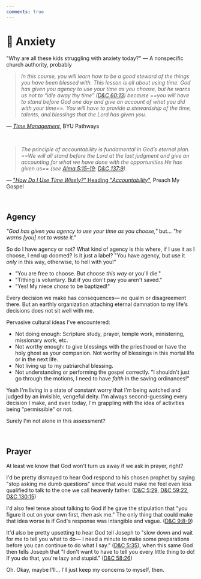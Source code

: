 ```yaml
---
comments: true
---
```

# 😬 Anxiety
"Why are all these kids struggling with anxiety today?" — A nonspecific church authority, probably

>*In this course, you will learn how to be a good steward of the things you have been blessed with. This lesson is all about using time. God has given you agency to use your time as you choose, but he warns us not to “idle away thy time” ([D&C 60:13](https://www.lds.org/scriptures/dc-testament/dc/60.13?lang=eng)) because ==you will have to stand before God one day and give an account of what you did with your time==. You will have to provide a stewardship of the time, talents, and blessings that the Lord has given you.*

— _[Time Management](https://resourcecenter.byupathway.edu/pc-101-w03-lesson-time-management-and-goals)_, BYU Pathways

&nbsp;

>*The principle of accountability is fundamental in God’s eternal plan. ==We will all stand before the Lord at the last judgment and give an accounting for what we have done with the opportunities He has given us== (see [Alma 5:15–19](https://www.churchofjesuschrist.org/study/scriptures/bofm/alma/5.15-19?lang=eng#p15); [D&C 137:9](https://www.churchofjesuschrist.org/study/scriptures/dc-testament/dc/137.9?lang=eng#p9)).*

— ["_How Do I Use Time Wisely?_" Heading "_Accountability_"](https://www.churchofjesuschrist.org/study/manual/preach-my-gospel-a-guide-to-missionary-service/how-do-i-use-time-wisely?lang=eng&id=p104#p104), Preach My Gospel

&nbsp;

## Agency
_"God has given you agency to use your time as you choose,"_ but... _"he warns [you] not to waste it."_

So do I have agency or not? What kind of agency is this where, if I use it as I choose, I end up doomed? Is it just a label? "You have agency, but use it _only_ in this way, otherwise, to hell with you!"

- "You are free to choose. But choose _this way_ or you'll die."
- "Tithing is voluntary. But if you don't pay you aren't saved."
- "Yes! My niece _chose_ to be baptized!"

Every decision we make has consequences— no qualm or disagreement there. But an earthly organization attaching eternal damnation to my life's decisions does not sit well with me.

Pervasive cultural ideas I've encountered:

- Not doing enough: Scripture study, prayer, temple work, ministering, missionary work, etc.
- Not worthy enough: to give blessings with the priesthood or have the holy ghost as your companion. Not worthy of  blessings in this mortal life or in the next life.
- Not living up to my patriarchal blessing.
- Not understanding or performing the gospel correctly. "I shouldn't just go through the motions, I need to have *faith* in the saving ordinances!"

Yeah I'm living in a state of constant worry that I'm being watched and judged by an invisible, vengeful deity. I'm always second-guessing every decision I make, and even today, I'm grappling with the idea of activities being "permissible" or not.

Surely I'm not alone in this assessment?

&nbsp;

## Prayer
At least we know that God won't turn us away if we ask in prayer, right? 

I'd be pretty dismayed to hear God respond to his chosen prophet by saying "stop asking me dumb questions" since that would make me feel even less qualified to talk to the one we call heavenly father. ([D&C 5:29](https://www.churchofjesuschrist.org/study/scriptures/dc-testament/dc/5?lang=eng&id=p29#p29), [D&C 59:22](https://www.churchofjesuschrist.org/study/scriptures/dc-testament/dc/59?lang=eng&id=p22#p22), [D&C 130:15](https://www.churchofjesuschrist.org/study/scriptures/dc-testament/dc/130?lang=eng&id=p15#p15))

I'd also feel tense about talking to God if he gave the stipulation that "you figure it out on your own first, *then* ask me." The only thing that could make that idea worse is if God's response was intangible and vague. ([D&C 9:8-9](https://www.churchofjesuschrist.org/study/scriptures/dc-testament/dc/9?lang=eng&id=p8-p9#p8))

It'd also be pretty upsetting to hear God tell Joseph to "slow down and wait for me to tell you what to do&mdash; I need a minute to make some preparations before you can continue to do what I say." ([D&C 5:35](https://www.churchofjesuschrist.org/study/scriptures/dc-testament/dc/5?id=p34&lang=eng#p34)), when this same God then tells Joseph that "I don't want to have to tell you every little thing to do! If you do that, you're lazy and stupid." ([D&C 58:26](https://www.churchofjesuschrist.org/study/scriptures/dc-testament/dc/58?lang=eng&id=p26#p26))

Oh. Okay, maybe I'll... I'll just keep my concerns to myself, then.